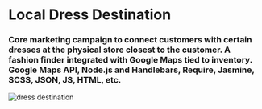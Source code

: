 # Local Dress Destination
### Core marketing campaign to connect customers with certain dresses at the physical store closest to the customer. A fashion finder integrated with Google Maps tied to inventory. Google Maps API, Node.js and Handlebars, Require, Jasmine, SCSS, JSON, JS, HTML, etc.
![dress destination](https://assets.macysassets.com/dyn_img/creativepages/desktop-dress-destination-header.jpg)
